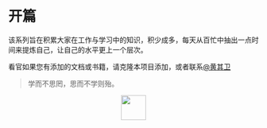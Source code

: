 # 开篇

该系列旨在积累大家在工作与学习中的知识，积少成多，每天从百忙中抽出一点时间来提炼自己，让自己的水平更上一个层次。


看官如果您有添加的文档或书籍，请克隆本项目添加，或者联系[@黄其卫](https://www.davidhuang.com/)




>  学而不思罔，思而不学则殆。


<div align="center">
<img src="https://s2.ax1x.com/2019/03/19/AuKlKU.jpg" width = "50" height = "50"/>  
</div>

